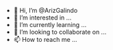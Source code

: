 - 👋 Hi, I’m @ArizGalindo
- 👀 I’m interested in ...
- 🌱 I’m currently learning ...
- 💞️ I’m looking to collaborate on ...
- 📫 How to reach me ...

<!---
ArizGalindo/ArizGalindo is a ✨ special ✨ repository because its `README.md` (this file) appears on your GitHub profile.
You can click the Preview link to take a look at your changes.
--->
